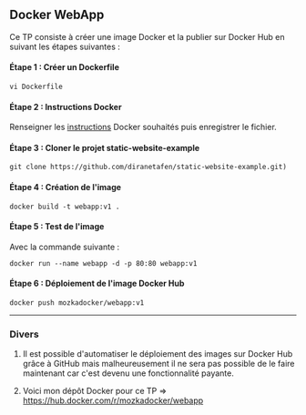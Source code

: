 ## Docker WebApp

Ce TP consiste à créer une image Docker et la publier sur Docker Hub en suivant les étapes suivantes : 

#### Étape 1 : Créer un Dockerfile

```vi Dockerfile``` 

#### Étape 2 : Instructions Docker

Renseigner les [instructions](https://github.com/MozkaGit/devops-bootcamp-docker/blob/b497f0315498d08df5b992f5708a982b19cd7253/TP2/Dockerfile) Docker souhaités puis enregistrer le fichier.

#### Étape 3 : Cloner le projet static-website-example

```git clone https://github.com/diranetafen/static-website-example.git)```

#### Étape 4 : Création de l'image

```docker build -t webapp:v1 .```

#### Étape 5 : Test de l'image

Avec la commande suivante :

```docker run --name webapp -d -p 80:80 webapp:v1```

#### Étape 6 : Déploiement de l'image Docker Hub

```docker push mozkadocker/webapp:v1```

----

### Divers

1) Il est possible d'automatiser le déploiement des images sur Docker Hub grâce à GitHub mais malheureusement il ne sera pas possible de le faire maintenant car c'est devenu une fonctionnalité payante.

2) Voici mon dépôt Docker pour ce TP => https://hub.docker.com/r/mozkadocker/webapp
